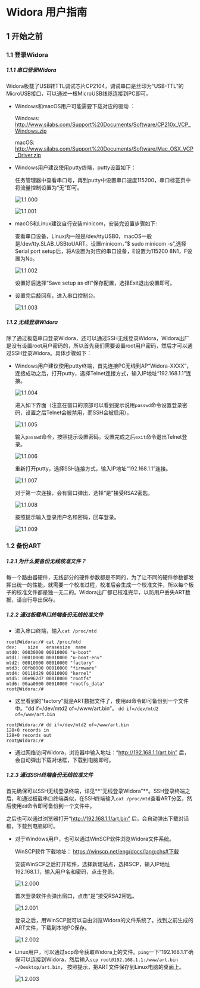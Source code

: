 # Widora 用户指南


## 1 开始之前


### 1.1 登录Widora


##### 1.1.1 串口登录Widora
Widora板载了USB转TTL调试芯片CP2104，调试串口是丝印为“USB-TTL”的MicroUSB接口，可以通过一根MicroUSB线缆连接到PC即可。

- Windows和macOS用户可能需要下载对应的驱动 ：

  Windows: http://www.silabs.com/Support%20Documents/Software/CP210x_VCP_Windows.zip

  macOS: http://www.silabs.com/Support%20Documents/Software/Mac_OSX_VCP_Driver.zip

- Windows用户建议使用putty终端，putty设置如下：

  任务管理器中查看串口号，再到putty中设置串口速度115200，串口标签页中将流量控制设置为“无”即可。

  ![1.1.000](picture/1.1.000.jpg)

  ![1.1.001](picture/1.1.001.jpg)

- macOS和Linux建议自行安装minicom，安装完设置步骤如下:

  查看串口设备，Linux内一般是/dev/ttyUSB0，macOS一般是/dev/tty.SLAB_USBtoUART。设置minicom，”$ sudo minicom -s”,选择Serial port setup后，将A设置为对应的串口设备，E设置为115200 8N1，F设置为No。

  ![1.1.002](picture/1.1.002.jpg)

  设置好后选择“Save setup as dfl”保存配置，选择Exit退出设置即可。

- 设置完后敲回车，进入串口控制台。

  ![1.1.003](picture/1.1.003.jpg)


##### 1.1.2 无线登录Widora
除了通过板载串口登录Widora，还可以通过SSH无线登录Widora，Widora出厂是没有设置root用户密码的，所以首先我们需要设置root用户密码，然后才可以通过SSH登录Widora。具体步骤如下：

- Windows用户建议使用putty终端，首先连接PC无线到AP“Widora-XXXX”，连接成功之后，打开putty，选择Telnet连接方式，输入IP地址“192.168.1.1”连接。

  ![1.1.004](picture/1.1.004.PNG)

  进入如下界面（注意在窗口的顶部可以看到提示说用`passwd`命令设置登录密码，设置之后Telnet会被禁用，而SSH会被启用）。

  ![1.1.005](picture/1.1.005.PNG)

  输入`passwd`命令，按照提示设置密码。设置完成之后`exit`命令退出Telnet登录。

  ![1.1.006](picture/1.1.006.PNG)

  重新打开putty，选择SSH连接方式，输入IP地址“192.168.1.1”连接。

  ![1.1.007](picture/1.1.007.PNG)

  对于第一次连接，会有窗口弹出，选择“是”接受RSA2密匙。

  ![1.1.008](picture/1.1.008.PNG)

  按照提示输入登录用户名和密码，回车登录。

  ![1.1.009](picture/1.1.009.PNG)


### 1.2 备份ART


##### 1.2.1 为什么要备份无线校准文件？
每一个路由器硬件，无线部分的硬件参数都是不同的，为了让不同的硬件参数都发挥出统一的性能，就需要一个校准过程，校准后会生成一个校准文件，所以每个板子的校准文件都是独一无二的。Widora出厂都已校准完毕，以防用户丢失ART数据，请自行导出保存。


##### 1.2.2 通过板载串口终端备份无线校准文件
- 进入串口终端，输入`cat /proc/mtd`
```
root@Widora:/# cat /proc/mtd
dev:    size   erasesize  name
mtd0: 00030000 00010000 "u-boot"
mtd1: 00010000 00010000 "u-boot-env"
mtd2: 00010000 00010000 "factory"
mtd3: 00fb0000 00010000 "firmware"
mtd4: 00119d29 00010000 "kernel"
mtd5: 00e962d7 00010000 "rootfs"
mtd6: 00aa0000 00010000 "rootfs_data"
root@Widora:/#
```
- 这里看到的"factory"就是ART数据文件了，使用`dd`命令即可备份到一个文件中。“dd if=/dev/mtd2 of=/www/art.bin”。 `dd if=/dev/mtd2 of=/www/art.bin`
```
root@Widora:/# dd if=/dev/mtd2 of=/www/art.bin
128+0 records in
128+0 records out
root@Widora:/#
```
- 通过网络访问Widora，浏览器中输入地址：“http://192.168.1.1/art.bin” 后，会自动弹出下载对话框，下载到电脑即可。


##### 1.2.3 通过SSH终端备份无线校准文件
首先确保可以SSH无线登录终端，详见**“无线登录Widora”**。SSH登录终端之后，和通过板载串口终端类似，在SSH终端输入`cat /proc/mtd`查看ART分区，然后使用`dd`命令即可备份到一个文件中。

之后也可以通过浏览器打开“http://192.168.1.1/art.bin” 后，会自动弹出下载对话框，下载到电脑即可。

- 对于Windows用户，也可以通过WinSCP软件浏览Widora文件系统。

  WinSCP软件下载地址： https://winscp.net/eng/docs/lang:chs#下载

  安装WinSCP之后打开软件，选择新建站点，选择SCP，输入IP地址192.168.1.1，输入用户名和密码，点击登录。

  ![1.2.000](picture/1.2.000.PNG)

  首次登录软件会弹出窗口，点击“是”接受RSA2密匙。

  ![1.2.001](picture/1.2.001.PNG)

  登录之后，用WinSCP就可以自由浏览Widora的文件系统了。找到之前生成的ART文件，下载到本地PC保存。

  ![1.2.002](picture/1.2.002.PNG)

- Linux用户，可以通过scp命令获取Widora上的文件。`ping`一下“192.168.1.1”确保可以连接到Widora，然后输入`scp root@192.168.1.1:/www/art.bin ~/Desktop/art.bin`， 按照提示，把ART文件保存到Linux电脑的桌面上。

  ![1.2.003](picture/1.2.003.PNG)
